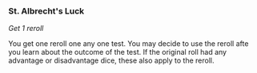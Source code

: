 ### St. Albrecht's Luck

_Get 1 reroll_

You get one reroll one any one test. You may decide to use the reroll afte you learn about the outcome of the test. If the original roll had any advantage or disadvantage dice, these also apply to the reroll.